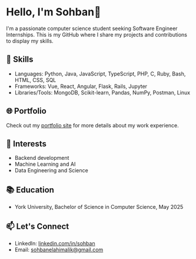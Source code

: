 # Hello, I'm Sohban👋

I'm a passionate computer science student seeking Software Engineer Internships. This is my GitHub where I share my projects and contributions to display my skills.

## 🔧 Skills
- Languages: Python, Java, JavaScript, TypeScript, PHP, C, Ruby, Bash, HTML, CSS, SQL
- Frameworks: Vue, React, Angular, Flask, Rails, Jupyter
- Libraries/Tools: MongoDB, Scikit-learn, Pandas, NumPy, Postman, Linux

## 🌐 Portfolio
Check out my [portfolio site](https://sohban.netlify.app/) for more details about my work experience.

## 💼 Interests
- Backend development
- Machine Learning and AI
- Data Engineering and Science

## 📚 Education
- York University, Bachelor of Science in Computer Science, May 2025

## 📫 Let's Connect
- LinkedIn: [linkedin.com/in/sohban](https://www.linkedin.com/in/sohban/)
- Email: sohbanelahimalik@gmail.com

